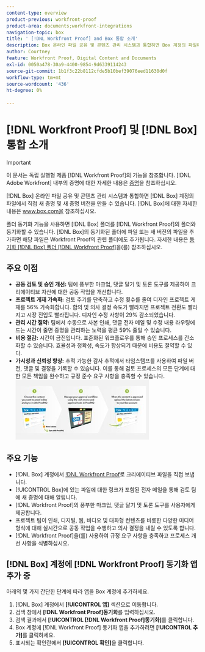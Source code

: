 ```yaml
---
content-type: overview
product-previous: workfront-proof
product-area: documents;workfront-integrations
navigation-topic: box
title: ' [!DNL Workfront Proof] and Box 통합 소개'
description: Box 온라인 파일 공유 및 콘텐츠 관리 시스템과 통합하면 Box 계정의 파일에서 직접 새 증명 및 새 증명 버전을 만들 수 있습니다. Box에 대한 자세한 내용은 www.box.com을 참조하십시오.
author: Courtney
feature: Workfront Proof, Digital Content and Documents
exl-id: 0050a478-30a9-4400-9854-9d6339114243
source-git-commit: 1b1f3c22b8112cfde5b10bef39076eed11630d0f
workflow-type: tm+mt
source-wordcount: '436'
ht-degree: 0%

---
```


# [!DNL Workfront Proof] 및 [!DNL Box] 통합 소개

>[!IMPORTANT]
>
>이 문서는 독립 실행형 제품 [!DNL Workfront Proof]의 기능을 참조합니다. [!DNL Adobe Workfront] 내부의 증명에 대한 자세한 내용은 [증명](../../../review-and-approve-work/proofing/proofing.md)을 참조하십시오.

[!DNL Box] 온라인 파일 공유 및 콘텐츠 관리 시스템과 통합하면 [!DNL Box] 계정의 파일에서 직접 새 증명 및 새 증명 버전을 만들 수 있습니다. [!DNL Box]에 대한 자세한 내용은 www.box.com을 참조하십시오.

폴더 동기화 기능을 사용하면 [!DNL Box] 폴더를 [!DNL Workfront Proof]의 폴더와 동기화할 수 있습니다. [!DNL Box]의 동기화된 폴더에 파일 또는 새 버전의 파일을 추가하면 해당 파일은 Workfront Proof의 관련 폴더에도 추가됩니다. 자세한 내용은 [동기화 [!DNL Box] 폴더  [!DNL Workfront Proof]](../../../workfront-proof/wp-integrations/box/sycn-box-folder.md)을(를) 참조하십시오.

## 주요 이점

* **공동 검토 및 승인 개선:** 팀에 풍부한 마크업, 댓글 달기 및 토론 도구를 제공하여 크리에이티브 자산에 대한 공동 작업을 개선합니다.
* **프로젝트 게재 가속화:** 검토 주기를 단축하고 수정 횟수를 줄여 디자인 프로젝트 게재를 56% 가속화합니다. 합의 및 의사 결정 속도가 빨라지면 프로젝트 전환도 빨라지고 시장 진입도 빨라집니다. 디자인 수정 사항이 29% 감소되었습니다.
* **관리 시간 절약:** 팀에서 수동으로 사본 인쇄, 댓글 전자 메일 및 수정 내용 라우팅에 드는 시간이 줄면 증명을 관리하는 노력을 평균 59% 줄일 수 있습니다.
* **비용 절감:** 시간이 금전입니다. 표준화된 워크플로우를 통해 승인 프로세스를 간소화할 수 있습니다. 효율성과 정확성, 속도가 향상되기 때문에 비용도 절약할 수 있다.
* **가시성과 신뢰성 향상:** 추적 가능한 감사 추적에서 타임스탬프를 사용하여 파일 버전, 댓글 및 결정을 기록할 수 있습니다. 이를 통해 검토 프로세스의 모든 단계에 대한 모든 책임을 완수하고 규정 준수 요구 사항을 충족할 수 있습니다.\
   ![Box_and_ProofHQ_integration.jpg](assets/box-and-proofhq-integration-350x157.jpg)

## 주요 기능

* [!DNL Box] 계정에서 [!DNL Workfront Proof](으)로 크리에이티브 파일을 직접 보냅니다.
* [!UICONTROL Box]에 있는 파일에 대한 링크가 포함된 전자 메일을 통해 검토 팀에 새 증명에 대해 알립니다.
* [!DNL Workfront Proof]의 풍부한 마크업, 댓글 달기 및 토론 도구를 사용자에게 제공합니다.
* 프로젝트 팀이 인쇄, 디지털, 웹, 비디오 및 대화형 컨텐츠를 비롯한 다양한 미디어 형식에 대해 실시간으로 공동 작업을 수행하고 의사 결정을 내릴 수 있도록 합니다.
* [!DNL Workfront Proof]을(를) 사용하여 규정 요구 사항을 충족하고 프로세스 개선 사항을 식별하십시오.

## [!DNL Box] 계정에 [!DNL Workfront Proof] 동기화 앱 추가 중

아래의 몇 가지 간단한 단계에 따라 앱을 Box 계정에 추가하세요.

1. [!DNL Box] 계정에서 **[!UICONTROL 앱]** 섹션으로 이동합니다.
1. 검색 창에서 **[!DNL Workfront Proof]동기화**&#x200B;를 입력하십시오.
1. 검색 결과에서 **[!UICONTROL [!DNL Workfront Proof]동기화]**&#x200B;를 클릭합니다.
1. Box 계정에 [!DNL Workfront Proof] 동기화 앱을 추가하려면 **[!UICONTROL 추가]**&#x200B;를 클릭하세요.
1. 표시되는 확인란에서 **[!UICONTROL 확인]**&#x200B;을 클릭합니다.


